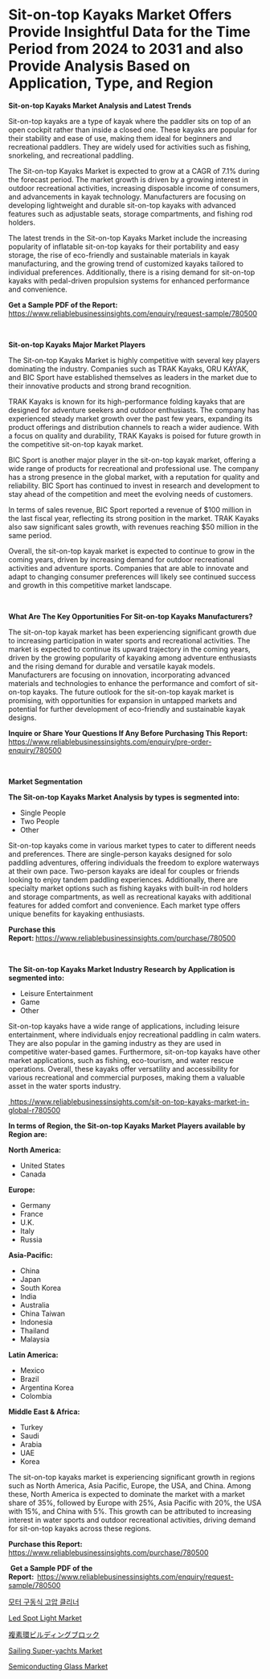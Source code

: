 <p><h1>Sit-on-top Kayaks Market Offers Provide Insightful Data for the Time Period from 2024 to 2031 and also Provide Analysis Based on Application, Type, and Region</h1></p><p><strong>Sit-on-top Kayaks Market Analysis and Latest Trends</strong></p>
<p><p>Sit-on-top kayaks are a type of kayak where the paddler sits on top of an open cockpit rather than inside a closed one. These kayaks are popular for their stability and ease of use, making them ideal for beginners and recreational paddlers. They are widely used for activities such as fishing, snorkeling, and recreational paddling.</p><p>The Sit-on-top Kayaks Market is expected to grow at a CAGR of 7.1% during the forecast period. The market growth is driven by a growing interest in outdoor recreational activities, increasing disposable income of consumers, and advancements in kayak technology. Manufacturers are focusing on developing lightweight and durable sit-on-top kayaks with advanced features such as adjustable seats, storage compartments, and fishing rod holders.</p><p>The latest trends in the Sit-on-top Kayaks Market include the increasing popularity of inflatable sit-on-top kayaks for their portability and easy storage, the rise of eco-friendly and sustainable materials in kayak manufacturing, and the growing trend of customized kayaks tailored to individual preferences. Additionally, there is a rising demand for sit-on-top kayaks with pedal-driven propulsion systems for enhanced performance and convenience.</p></p>
<p><strong>Get a Sample PDF of the Report:&nbsp;</strong> <a href="https://www.reliablebusinessinsights.com/enquiry/request-sample/780500">https://www.reliablebusinessinsights.com/enquiry/request-sample/780500</a></p>
<p>&nbsp;</p>
<p><strong>Sit-on-top Kayaks Major Market Players</strong></p>
<p><p>The Sit-on-top Kayaks Market is highly competitive with several key players dominating the industry. Companies such as TRAK Kayaks, ORU KAYAK, and BIC Sport have established themselves as leaders in the market due to their innovative products and strong brand recognition.</p><p>TRAK Kayaks is known for its high-performance folding kayaks that are designed for adventure seekers and outdoor enthusiasts. The company has experienced steady market growth over the past few years, expanding its product offerings and distribution channels to reach a wider audience. With a focus on quality and durability, TRAK Kayaks is poised for future growth in the competitive sit-on-top kayak market.</p><p>BIC Sport is another major player in the sit-on-top kayak market, offering a wide range of products for recreational and professional use. The company has a strong presence in the global market, with a reputation for quality and reliability. BIC Sport has continued to invest in research and development to stay ahead of the competition and meet the evolving needs of customers.</p><p>In terms of sales revenue, BIC Sport reported a revenue of $100 million in the last fiscal year, reflecting its strong position in the market. TRAK Kayaks also saw significant sales growth, with revenues reaching $50 million in the same period.</p><p>Overall, the sit-on-top kayak market is expected to continue to grow in the coming years, driven by increasing demand for outdoor recreational activities and adventure sports. Companies that are able to innovate and adapt to changing consumer preferences will likely see continued success and growth in this competitive market landscape.</p></p>
<p>&nbsp;</p>
<p><strong>What Are The Key Opportunities For Sit-on-top Kayaks Manufacturers?</strong></p>
<p><p>The sit-on-top kayak market has been experiencing significant growth due to increasing participation in water sports and recreational activities. The market is expected to continue its upward trajectory in the coming years, driven by the growing popularity of kayaking among adventure enthusiasts and the rising demand for durable and versatile kayak models. Manufacturers are focusing on innovation, incorporating advanced materials and technologies to enhance the performance and comfort of sit-on-top kayaks. The future outlook for the sit-on-top kayak market is promising, with opportunities for expansion in untapped markets and potential for further development of eco-friendly and sustainable kayak designs.</p></p>
<p><strong>Inquire or Share Your Questions If Any Before Purchasing This Report:</strong> <a href="https://www.reliablebusinessinsights.com/enquiry/pre-order-enquiry/780500">https://www.reliablebusinessinsights.com/enquiry/pre-order-enquiry/780500</a></p>
<p>&nbsp;</p>
<p><strong>Market Segmentation</strong></p>
<p><strong>The Sit-on-top Kayaks Market Analysis by types is segmented into:</strong></p>
<p><ul><li>Single People</li><li>Two People</li><li>Other</li></ul></p>
<p><p>Sit-on-top kayaks come in various market types to cater to different needs and preferences. There are single-person kayaks designed for solo paddling adventures, offering individuals the freedom to explore waterways at their own pace. Two-person kayaks are ideal for couples or friends looking to enjoy tandem paddling experiences. Additionally, there are specialty market options such as fishing kayaks with built-in rod holders and storage compartments, as well as recreational kayaks with additional features for added comfort and convenience. Each market type offers unique benefits for kayaking enthusiasts.</p></p>
<p><strong>Purchase this Report:&nbsp;</strong><a href="https://www.reliablebusinessinsights.com/purchase/780500">https://www.reliablebusinessinsights.com/purchase/780500</a></p>
<p>&nbsp;</p>
<p><strong>The Sit-on-top Kayaks Market Industry Research by Application is segmented into:</strong></p>
<p><ul><li>Leisure Entertainment</li><li>Game</li><li>Other</li></ul></p>
<p><p>Sit-on-top kayaks have a wide range of applications, including leisure entertainment, where individuals enjoy recreational paddling in calm waters. They are also popular in the gaming industry as they are used in competitive water-based games. Furthermore, sit-on-top kayaks have other market applications, such as fishing, eco-tourism, and water rescue operations. Overall, these kayaks offer versatility and accessibility for various recreational and commercial purposes, making them a valuable asset in the water sports industry.</p></p>
<p><a href="https://www.reliablebusinessinsights.com/sit-on-top-kayaks-market-in-global-r780500">&nbsp;https://www.reliablebusinessinsights.com/sit-on-top-kayaks-market-in-global-r780500</a></p>
<p><strong>In terms of Region, the Sit-on-top Kayaks Market Players available by Region are:</strong></p>
<p>
    <p> <strong> North America: </strong>
        <ul>
            <li>United States</li>
            <li>Canada</li>
        </ul>
        </p> 
    <p> <strong> Europe: </strong>
        <ul>
            <li>Germany</li>
            <li>France</li>
            <li>U.K.</li>
            <li>Italy</li>
            <li>Russia</li>
        </ul>
        </p> 
    <p> <strong> Asia-Pacific: </strong>
        <ul>
            <li>China</li>
            <li>Japan</li>
            <li>South Korea</li>
            <li>India</li>
            <li>Australia</li>
            <li>China Taiwan</li>
            <li>Indonesia</li>
            <li>Thailand</li>
            <li>Malaysia</li>
        </ul>
        </p> 
    <p> <strong> Latin America: </strong>
        <ul>
            <li>Mexico</li>
            <li>Brazil</li>
            <li>Argentina Korea</li>
            <li>Colombia</li>
        </ul>
        </p> 
    <p> <strong> Middle East & Africa: </strong>
        <ul>
            <li>Turkey</li>
            <li>Saudi</li>
            <li>Arabia</li>
            <li>UAE</li>
            <li>Korea</li>
        </ul>
    </p>
    </p>
<p><p>The sit-on-top kayaks market is experiencing significant growth in regions such as North America, Asia Pacific, Europe, the USA, and China. Among these, North America is expected to dominate the market with a market share of 35%, followed by Europe with 25%, Asia Pacific with 20%, the USA with 15%, and China with 5%. This growth can be attributed to increasing interest in water sports and outdoor recreational activities, driving demand for sit-on-top kayaks across these regions.</p></p>
<p><strong>Purchase this Report: </strong><a href="https://www.reliablebusinessinsights.com/purchase/780500">https://www.reliablebusinessinsights.com/purchase/780500</a></p>
<p>&nbsp;<strong>Get a Sample PDF of the Report:&nbsp;&nbsp;</strong><a href="https://www.reliablebusinessinsights.com/enquiry/request-sample/780500">https://www.reliablebusinessinsights.com/enquiry/request-sample/780500</a></p>
<p><strong></strong></p>
<p><p><a href="https://github.com/apple8975768/Market-Research-Report-List-1/blob/main/8898154105102.md">모터 구동식 고압 클리너</a></p><p><a href="https://issuu.com/reportprime-2/docs/led-spot-light-market-size-2030.pptx">Led Spot Light Market</a></p><p><a href="https://github.com/DwightHuels1/Market-Research-Report-List-1/blob/main/9504827110340.md">複素環ビルディングブロック</a></p><p><a href="https://github.com/mbisetmhermsr/Market-Research-Report-List-2/blob/main/sailing-super-yachts-market.md">Sailing Super-yachts Market</a></p><p><a href="https://github.com/cameroneffertz/Market-Research-Report-List-1/blob/main/semiconducting-glass-market.md">Semiconducting Glass Market</a></p></p>